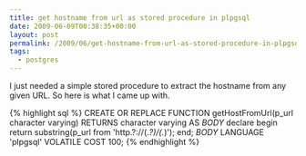 ```yaml
---
title: get hostname from url as stored procedure in plpgsql
date: 2009-06-09T00:38:35+00:00
layout: post
permalink: /2009/06/get-hostname-from-url-as-stored-procedure-in-plpgsql/
tags:
  - postgres
---
```

I just needed a simple stored procedure to extract the hostname from any given URL. So here is what I came up with.

{% highlight sql %}
CREATE OR REPLACE FUNCTION getHostFromUrl(p_url character varying)
  RETURNS character varying AS
$BODY$
declare
begin
  return substring(p_url from  'http.?://(.*?)/(.*)');
end;
$BODY$
  LANGUAGE 'plpgsql' VOLATILE
  COST 100;
{% endhighlight %}
